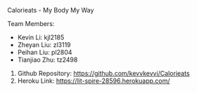 Calorieats - My Body My Way

Team Members:
- Kevin Li:  kjl2185
- Zheyan Liu: zl3119
- Peihan Liu: pl2804		
- Tianjiao Zhu: tz2498

1. Github Repository: https://github.com/kevvkevvi/Calorieats
2. Heroku Link: https://lit-spire-28596.herokuapp.com/

